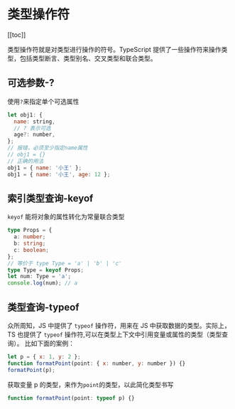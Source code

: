 # 类型操作符

[[toc]]

类型操作符就是对类型进行操作的符号。TypeScript 提供了一些操作符来操作类型，包括类型断言、类型别名、交叉类型和联合类型。

## 可选参数-?

使用`?`来指定单个可选属性

```js
let obj1: {
  name: string,
  // ? 表示可选
  age?: number,
};
// 报错，必须至少指定name属性
// obj1 = {}
// 正确的用法
obj1 = { name: '小王' };
obj1 = { name: '小王', age: 12 };
```

## 索引类型查询-keyof

`keyof` 能将对象的属性转化为常量联合类型

```ts
type Props = {
  a: number;
  b: string;
  c: boolean;
};
// 等价于 type Type = 'a' | 'b' | 'c'
type Type = keyof Props;
let num: Type = 'a';
console.log(num); // a
```

## 类型查询-typeof

众所周知，JS 中提供了 `typeof` 操作符，用来在 JS 中获取数据的类型。实际上，TS 也提供了 `typeof` 操作符,可以在类型上下文中引用变量或属性的类型（类型查询）。
比如下面的案例：

```js
let p = { x: 1, y: 2 };
function formatPoint(point: { x: number, y: number }) {}
formatPoint(p);
```

获取变量 p 的类型，来作为`point`的类型，以此简化类型书写

```js
function formatPoint(point: typeof p) {}
```
